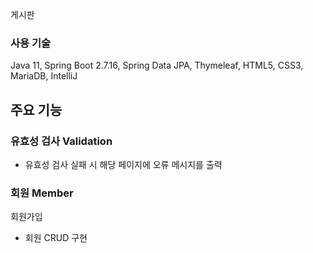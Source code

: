 게시판

### 사용 기술
Java 11, Spring Boot 2.7.16, Spring Data JPA, Thymeleaf, HTML5, CSS3, MariaDB, IntelliJ

## 주요 기능

### 유효성 검사 Validation
- 유효성 검사 실패 시 해당 페이지에 오류 메시지를 출력


### 회원 Member
회원가입
- 회원 CRUD 구현